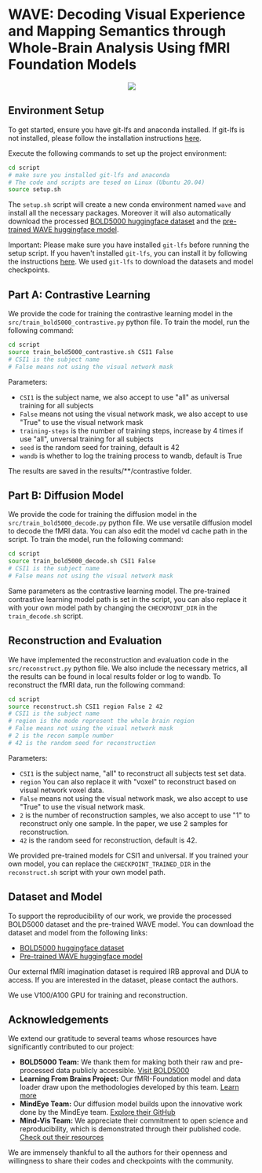 # WAVE: Decoding Visual Experience and Mapping Semantics through Whole-Brain Analysis Using fMRI Foundation Models

<p align="center">
    <img src=assets/figure_1.png />
</p>

## Environment Setup

To get started, ensure you have git-lfs and anaconda installed. If git-lfs is not installed, please follow the installation instructions [here](https://git-lfs.github.com/).

Execute the following commands to set up the project environment:

```bash
cd script
# make sure you installed git-lfs and anaconda
# The code and scripts are tesed on Linux (Ubuntu 20.04)
source setup.sh
```

The `setup.sh` script will create a new conda environment named `wave` and install all the necessary packages. Moreover it will also automatically download the processed [BOLD5000 huggingface dataset](https://huggingface.co/datasets/PPWangyc/WAVE-BOLD5000) and the [pre-trained WAVE huggingface model](https://huggingface.co/PPWangyc/WAVE-models).

Important: Please make sure you have installed `git-lfs` before running the setup script. If you haven't installed `git-lfs`, you can install it by following the instructions [here](https://git-lfs.github.com/). We used `git-lfs` to download the datasets and model checkpoints.

## Part A: Contrastive Learning
We provide the code for training the contrastive learning model in the `src/train_bold5000_contrastive.py` python file. To train the model, run the following command:

```bash
cd script
source train_bold5000_contrastive.sh CSI1 False
# CSI1 is the subject name
# False means not using the visual network mask
```

Parameters:
- `CSI1` is the subject name, we also accept to use "all" as universal training for all subjects
- `False` means not using the visual network mask, we also accept to use "True" to use the visual network mask
- `training-steps` is the number of training steps, increase by 4 times if use "all", unversal training for all subjects
- `seed` is the random seed for training, default is 42
- `wandb` is whether to log the training process to wandb, default is True

The results are saved in the results/**/contrastive folder. 

## Part B: Diffusion Model
We provide the code for training the diffusion model in the `src/train_bold5000_decode.py` python file. We use versatile diffusion model to decode the fMRI data. You can also edit the model vd cache path in the script. To train the model, run the following command:

```bash
cd script
source train_bold5000_decode.sh CSI1 False
# CSI1 is the subject name
# False means not using the visual network mask
```

Same parameters as the contrastive learning model. The pre-trained contrastive learning model path is set in the script, you can also replace it with your own model path by changing the `CHECKPOINT_DIR` in the `train_decode.sh` script.

## Reconstruction and Evaluation
We have implemented the reconstruction and evaluation code in the `src/reconstruct.py` python file. We also include the necessary metrics, all the results can be found in local results folder or log to wandb. To reconstruct the fMRI data, run the following command:

```bash
cd script
source reconstruct.sh CSI1 region False 2 42
# CSI1 is the subject name
# region is the mode represent the whole brain region
# False means not using the visual network mask
# 2 is the recon sample number
# 42 is the random seed for reconstruction
```

Parameters:
- `CSI1` is the subject name, "all" to reconstruct all subjects test set data.
- `region` You can also replace it with "voxel" to reconstruct based on visual network voxel data.
- `False` means not using the visual network mask, we also accept to use "True" to use the visual network mask.
- `2` is the number of reconstruction samples, we also accept to use "1" to reconstruct only one sample. In the paper, we use 2 samples for reconstruction.
- `42` is the random seed for reconstruction, default is 42.

We provided pre-trained models for CSI1 and universal. If you trained your own model, you can replace the `CHECKPOINT_TRAINED_DIR` in the `reconstruct.sh` script with your own model path.

## Dataset and Model
To support the reproducibility of our work, we provide the processed BOLD5000 dataset and the pre-trained WAVE model. You can download the dataset and model from the following links: 
- [BOLD5000 huggingface dataset](https://huggingface.co/datasets/PPWangyc/WAVE-BOLD5000)
- [Pre-trained WAVE huggingface model](https://huggingface.co/PPWangyc/WAVE-models)

Our external fMRI imagination dataset is required IRB approval and DUA to access. If you are interested in the dataset, please contact the authors.

We use V100/A100 GPU for training and reconstruction.

## Acknowledgements

We extend our gratitude to several teams whose resources have significantly contributed to our project:

-   **BOLD5000 Team:** We thank them for making both their raw and pre-processed data publicly accessible. [Visit BOLD5000](https://bold5000-dataset.github.io/website/)
-   **Learning From Brains Project:** Our fMRI-Foundation model and data loader draw upon the methodologies developed by this team. [Learn more](https://github.com/athms/learning-from-brains)
-   **MindEye Team:** Our diffusion model builds upon the innovative work done by the MindEye team. [Explore their GitHub](https://github.com/MedARC-AI/fMRI-reconstruction-NSD)
-   **Mind-Vis Team:** We appreciate their commitment to open science and reproducibility, which is demonstrated through their published code. [Check out their resources](https://github.com/zjc062/mind-vis)

We are immensely thankful to all the authors for their openness and willingness to share their codes and checkpoints with the community.